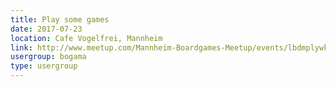 ```yaml
---
title: Play some games
date: 2017-07-23
location: Cafe Vogelfrei, Mannheim
link: http://www.meetup.com/Mannheim-Boardgames-Meetup/events/lbdmplywkbfc/
usergroup: bogama
type: usergroup
---
```

